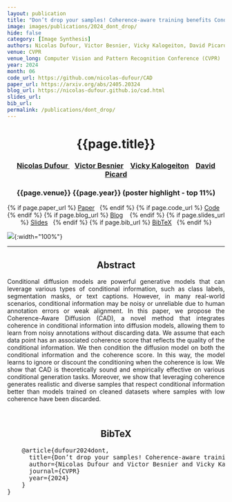```yaml
---
layout: publication
title: "Don’t drop your samples! Coherence-aware training benefits Conditional diffusion"
image: images/publications/2024_dont_drop/
hide: false
category: [Image Synthesis]
authors: Nicolas Dufour, Victor Besnier, Vicky Kalogeiton, David Picard
venue: CVPR
venue_long: Computer Vision and Pattern Recognition Conference (CVPR)
year: 2024
month: 06
code_url: https://github.com/nicolas-dufour/CAD
paper_url: https://arxiv.org/abs/2405.20324
blog_url: https://nicolas-dufour.github.io/cad.html
slides_url:
bib_url:
permalink: /publications/dont_drop/
---
```


<h1 align="center"> {{page.title}} </h1>
<!-- Simple call of authors -->
<!-- <h3 align="center"> {{page.authors}} </h3> -->
<!-- Alternatively you can add links to author pages -->
<h3 align="center"> <a href="https://nicolas-dufour.github.io/"> Nicolas Dufour </a> &nbsp;&nbsp; <a href="https://scholar.google.com/citations?hl=fr&user=n_C2h-QAAAAJ">Victor Besnier</a> &nbsp;&nbsp; <a href="https://vicky.kalogeiton.info/">Vicky Kalogeiton</a> &nbsp;&nbsp; <a href="https://davidpicard.github.io/">David Picard</a></h3>


<h3 align="center"> {{page.venue}} {{page.year}} (poster highlight - top 11%) </h3>

<div align="center">
  <p>
    {% if page.paper_url %}
    <a href="{{ page.paper_url }}"><i class="far fa-file-pdf"></i> Paper</a>&nbsp;&nbsp;
    {% endif %}
    {% if page.code_url %}
    <a href="{{ page.code_url }}"><i class="fab fa-github"></i> Code</a> &nbsp;&nbsp;
    {% endif %}
    {% if page.blog_url %}
    <a href="{{ page.blog_url }}"><i class="fab fa-blogger"></i> Blog</a> &nbsp;&nbsp;
    {% endif %}
    {% if page.slides_url %}
    <a href="{{ page.slides_url }}"><i class="far fa-file-pdf"></i> Slides</a>&nbsp;&nbsp;
    {% endif %}
    {% if page.bib_url %}
    <a href="{{ page.bib_url}}"><i class="far fa-file-alt"></i> BibTeX</a>&nbsp;&nbsp;
    {% endif %}
  </p>
</div>


![](../../images/publications/2024_dont_drop/teaser.png){:width="100%"}

<hr>

<h2  align="center"> Abstract</h2>

<p align="justify">Conditional diffusion models are powerful generative models that can leverage various types of conditional information, such as class labels, segmentation masks, or text captions. However, in many real-world scenarios, conditional information may be noisy or unreliable due to human annotation errors or weak alignment. In this paper, we propose the Coherence-Aware Diffusion (CAD), a novel method that integrates coherence in conditional information into diffusion models, allowing them to learn from noisy annotations without discarding data. We assume that each data point has an associated coherence score that reflects the quality of the conditional information. We then condition the diffusion model on both the conditional information and the coherence score. In this way, the model learns to ignore or discount the conditioning when the coherence is low. We show that CAD is theoretically sound and empirically effective on various conditional generation tasks. Moreover, we show that leveraging coherence generates realistic and diverse samples that respect conditional information better than models trained on cleaned datasets where samples with low coherence have been discarded.</p>

<br>

<h2  align="center">BibTeX</h2>
<left>
  <pre class="bibtex-box">
    @article{dufour2024dont,
      title={Don’t drop your samples! Coherence-aware training benefits Conditional diffusion},
      author={Nicolas Dufour and Victor Besnier and Vicky Kalogeiton and David Picard},
      journal={CVPR}
      year={2024}
    }
}</pre>
</left>

<br>


